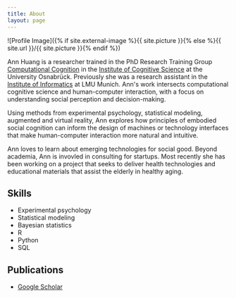 ```yaml
---
title: About
layout: page
---
```

![Profile Image]({% if site.external-image %}{{ site.picture }}{% else %}{{ site.url }}/{{ site.picture }}{% endif %})

Ann Huang is a researcher trained in the PhD Research Training Group [Computational Cognition](https://cognition.uni-osnabrueck.de/research/) in the [Institute of Cognitive Science](https://www.uni-osnabrueck.de/fb8/en/ikw) at the University Osnabrück. Previously she was a research assistant in the [Institute of Informatics](https://www.en.um.informatik.uni-muenchen.de/index.html) at LMU Munich. Ann's work intersects computational cognitive science and human-computer interaction, with a focus on understanding social perception and decision-making.

Using methods from experimental psychology, statistical modeling, augmented and virtual reality, Ann explores how principles of embodied social cognition can inform the design of machines or technology interfaces that make human-computer interaction more natural and intuitive.

Ann loves to learn about emerging technologies for social good. Beyond academia, Ann is invovled in consulting for startups. Most recently she has been working on a project that seeks to deliver health technologies and educational materials that assist the elderly in healthy aging.

<h2>Skills</h2>

<ul class="skill-list">
	<li>Experimental psychology</li>
	<li>Statistical modeling</li>
	<li>Bayesian statistics</li>
	<li>R</li>
	<li>Python</li>
	<li>SQL</li>
</ul>

<h2>Publications</h2>

<ul>
	<li><a href="https://scholar.google.com/citations?user=8UxwXtsAAAAJ&hl=en">Google Scholar</a></li>
</ul>